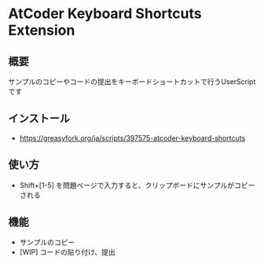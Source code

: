 # AtCoder Keyboard Shortcuts Extension

## 概要
サンプルのコピーやコードの提出をキーボードショートカットで行うUserScriptです

## インストール 
- https://greasyfork.org/ja/scripts/397575-atcoder-keyboard-shortcuts

## 使い方
- Shift+[1-5] を問題ページで入力すると、クリップボードにサンプルがコピーされる

## 機能
- サンプルのコピー
- [WIP] コードの貼り付け、提出
